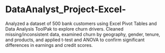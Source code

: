 # DataAnalyst_Project-Excel-
Analyzed a dataset of 500 bank customers using Excel Pivot Tables and Data Analysis ToolPak to explore churn drivers. Cleaned missing/inconsistent data, examined churn by geography, gender, tenure, and products, and applied t-test and ANOVA to confirm significant differences in earnings and credit scores.
